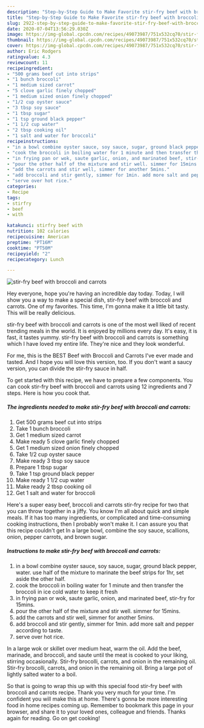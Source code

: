 ```yaml
---
description: "Step-by-Step Guide to Make Favorite stir-fry beef with broccoli and carrots"
title: "Step-by-Step Guide to Make Favorite stir-fry beef with broccoli and carrots"
slug: 2922-step-by-step-guide-to-make-favorite-stir-fry-beef-with-broccoli-and-carrots
date: 2020-07-04T13:56:29.030Z
image: https://img-global.cpcdn.com/recipes/49073987/751x532cq70/stir-fry-beef-with-broccoli-and-carrots-recipe-main-photo.jpg
thumbnail: https://img-global.cpcdn.com/recipes/49073987/751x532cq70/stir-fry-beef-with-broccoli-and-carrots-recipe-main-photo.jpg
cover: https://img-global.cpcdn.com/recipes/49073987/751x532cq70/stir-fry-beef-with-broccoli-and-carrots-recipe-main-photo.jpg
author: Eric Rodgers
ratingvalue: 4.3
reviewcount: 11
recipeingredient:
- "500 grams beef cut into strips"
- "1 bunch broccoli"
- "1 medium sized carrot"
- "5 clove garlic finely chopped"
- "1 medium sized onion finely chopped"
- "1/2 cup oyster sauce"
- "3 tbsp soy sauce"
- "1 tbsp sugar"
- "1 tsp ground black pepper"
- "1 1/2 cup water"
- "2 tbsp cooking oil"
- "1 salt and water for broccoli"
recipeinstructions:
- "in a bowl combine oyster sauce, soy sauce, sugar, ground black pepper, water. use half of the mixture to marinate the beef strips for 1hr, set aside the other half."
- "cook the broccoli in boiling water for 1 minute and then transfer the broccoli in ice cold water to keep it fresh"
- "in frying pan or wok, saute garlic, onion, and marinated beef, stir-fry for 15mins."
- "pour the other half of the mixture and stir well. simmer for 15mins."
- "add the carrots and stir well, simmer for another 5mins."
- "add broccoli and stir gently, simmer for 1min. add more salt and pepper according to taste."
- "serve over hot rice."
categories:
- Recipe
tags:
- stirfry
- beef
- with

katakunci: stirfry beef with 
nutrition: 102 calories
recipecuisine: American
preptime: "PT16M"
cooktime: "PT50M"
recipeyield: "2"
recipecategory: Lunch

---
```



![stir-fry beef with broccoli and carrots](https://img-global.cpcdn.com/recipes/49073987/751x532cq70/stir-fry-beef-with-broccoli-and-carrots-recipe-main-photo.jpg)

Hey everyone, hope you're having an incredible day today. Today, I will show you a way to make a special dish, stir-fry beef with broccoli and carrots. One of my favorites. This time, I'm gonna make it a little bit tasty. This will be really delicious.

stir-fry beef with broccoli and carrots is one of the most well liked of recent trending meals in the world. It is enjoyed by millions every day. It's easy, it is fast, it tastes yummy. stir-fry beef with broccoli and carrots is something which I have loved my entire life. They're nice and they look wonderful.

For me, this is the BEST Beef with Broccoli and Carrots I&#39;ve ever made and tasted. And I hope you will love this version, too. If you don&#39;t want a saucy version, you can divide the stir-fry sauce in half.


To get started with this recipe, we have to prepare a few components. You can cook stir-fry beef with broccoli and carrots using 12 ingredients and 7 steps. Here is how you cook that.

<!--inarticleads1-->

##### The ingredients needed to make stir-fry beef with broccoli and carrots:

1. Get 500 grams beef cut into strips
1. Take 1 bunch broccoli
1. Get 1 medium sized carrot
1. Make ready 5 clove garlic finely chopped
1. Get 1 medium sized onion finely chopped
1. Take 1/2 cup oyster sauce
1. Make ready 3 tbsp soy sauce
1. Prepare 1 tbsp sugar
1. Take 1 tsp ground black pepper
1. Make ready 1 1/2 cup water
1. Make ready 2 tbsp cooking oil
1. Get 1 salt and water for broccoli


Here&#39;s a super easy beef, broccoli and carrots stir-fry recipe for two that you can throw together in a jiffy. You know I&#39;m all about quick and simple meals. If it has too many ingredients, or complicated and time-consuming cooking instructions, then I probably won&#39;t make it. I can assure you that this recipe couldn&#39;t get In a large bowl, combine the soy sauce, scallions, onion, pepper carrots, and brown sugar. 

<!--inarticleads2-->

##### Instructions to make stir-fry beef with broccoli and carrots:

1. in a bowl combine oyster sauce, soy sauce, sugar, ground black pepper, water. use half of the mixture to marinate the beef strips for 1hr, set aside the other half.
1. cook the broccoli in boiling water for 1 minute and then transfer the broccoli in ice cold water to keep it fresh
1. in frying pan or wok, saute garlic, onion, and marinated beef, stir-fry for 15mins.
1. pour the other half of the mixture and stir well. simmer for 15mins.
1. add the carrots and stir well, simmer for another 5mins.
1. add broccoli and stir gently, simmer for 1min. add more salt and pepper according to taste.
1. serve over hot rice.


In a large wok or skillet over medium heat, warm the oil. Add the beef, marinade, and broccoli, and saute until the meat is cooked to your liking, stirring occasionally. Stir-fry brocolli, carrots, and onion in the remaining oil. Stir-fry brocolli, carrots, and onion in the remaining oil. Bring a large pot of lightly salted water to a boil. 

So that is going to wrap this up with this special food stir-fry beef with broccoli and carrots recipe. Thank you very much for your time. I'm confident you will make this at home. There's gonna be more interesting food in home recipes coming up. Remember to bookmark this page in your browser, and share it to your loved ones, colleague and friends. Thanks again for reading. Go on get cooking!
